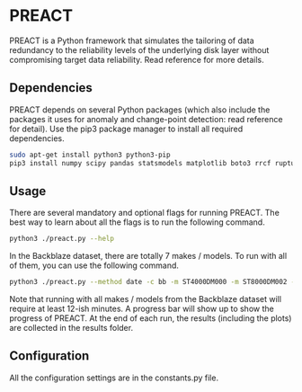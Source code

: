 # PREACT
PREACT is a Python framework that simulates the tailoring of data redundancy to the reliability levels of the underlying 
disk layer without compromising target data reliability. Read reference for more details.

## Dependencies
PREACT depends on several Python packages (which also include the packages it uses for anomaly and change-point 
detection: read reference for detail). Use the pip3 package manager to install all required dependencies.
```bash
sudo apt-get install python3 python3-pip
pip3 install numpy scipy pandas statsmodels matplotlib boto3 rrcf ruptures pyarrow tqdm
```

## Usage
There are several mandatory and optional flags for running PREACT. The best way to learn about all the flags is to run 
the following command.
```bash
python3 ./preact.py --help
```
In the Backblaze dataset, there are totally 7 makes / models. To run with all of them, you can use the following command.
```bash
python3 ./preact.py --method date -c bb -m ST4000DM000 -m ST8000DM002 -m "HGST HMS5C4040ALE640" -m "HGST HMS5C4040BLE640" -m ST8000NM0055 -m ST12000NM0007 -m "HGST HUH721212ALN604" -c bb --multi_phase
```
Note that running with all makes / models from the Backblaze dataset will require at least 12-ish minutes. A progress bar will show up to show the progress of PREACT.
At the end of each run, the results (including the plots) are collected in the results folder. 

## Configuration
All the configuration settings are in the constants.py file.
